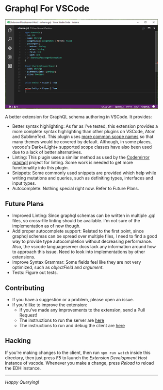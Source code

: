# Graphql For VSCode

![A preview of the extension](./images/preview.png)

A better extension for GraphQL schema authoring in VSCode. It provides:
* Better syntax highlighting: As far as I've tested, this extension provides a more complete syntax highlighting than other plugins on VSCode, Atom and SublimeText. This plugin uses [more common scope names](https://www.sublimetext.com/docs/3/scope_naming.html#meta) so that many themes would be covered by default. Although, in some places, vscode's Dark+/Light+ supported scope classes have also been used due to a lack of better alternatives.
* Linting: This plugin uses a similar method as used by the [Codemirror graphql](https://github.com/graphql/codemirror-graphql) project for linting. Some work is needed to get more functionality into this plugin.
* Snippets: Some commonly used snippets are provided which help while writing mutations and queries, such as definiting types, interfaces and input types.
* Autocomplete: Nothing special right now. Refer to Future Plans.

## Future Plans

* Improved Linting: Since graphql schemas can be written in multiple .gql files, so cross-file linting should be available. I'm not sure of the implementation as of now though.
* Add proper autocomplete support: Related to the first point, since graphql schemas can be spread over multiple files, I need to find a good way to provide type autocompletion without decreasing performance. Also, the vscode languageserver docs lack any information around how to approach this issue. Need to look into implementations by other extensions.
* Improve Syntax Grammar: Some fields feel like they are not very optimized, such as *objectField* and *argument*.
* Tests: Figure out tests.


## Contributing

* If you have a suggestion or a problem, please open an issue.
* If you'd like to improve the extension:
  + If you've made any improvements to the extension, send a Pull Request!
  + The instructions to run the server are [here](./server/README.md)
  + The instructions to run and debug the client are [here](#hacking)

## Hacking

If you're making changes to the client, then run `npm run watch` inside this directory,
then just press <kbd>F5</kbd> to launch the *Extension Development Host* instance of vscode. Whenever you make a change, press *Reload* to reload the EDH instance.

---

*Happy Querying!*
